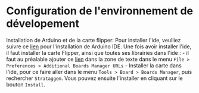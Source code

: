 # Configuration de l'environnement de dévelopement

Installation de Arduino et de la carte flipper: 
  Pour installer l'ide, veulliez suivre ce [lien](https://www.arduino.cc/en/software) pour l'installation de Arduino IDE.
  Une fois avoir installer l'ide, il faut installer la carte Flipper, ainsi que toutes ses librairies dans l'ide : 
    - il faut au préalable ajouter ce [lien](https://gitlab.com/strataggem1/software/device/arduino/arduino_dev_tools/strataggem_arduino_boards/-/raw/master/package_strataggem_index.json) dans la zone de texte dans le menu `File > Preferences > Additional Boards Manager URLs`
    - Installer la carte dans l'ide, pour ce faire aller dans le menu `Tools > Board > Boards Manager`, puis rechercher `Strataggem`. Vous pouvez ensuite l'installer en cliquant sur le bouton `Install`.
    
